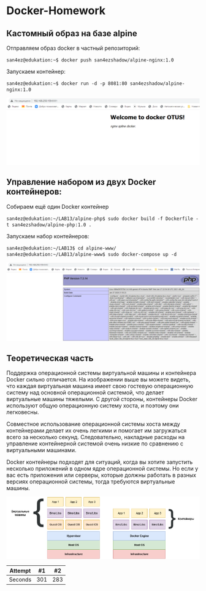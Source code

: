 # Docker-Homework
## Кастомный образ на базе alpine
Отправляем образ docker в частный репозиторий:

````
san4ez@edukation:~$ docker push san4ezshadow/alpine-nginx:1.0
````

Запускаем контейнер:

````
san4ez@edukation:~$ docker run -d -p 8081:80 san4ezshadow/alpine-nginx:1.0
````
![Image alt](https://github.com/AlexSterlev/Docker-Homework/raw/main/images/nginx.PNG)

## Управление набором из двух Docker контейнеров:
Собираем ещё один Docker контейнер
````
san4ez@edukation:~/LAB13/alpine-php$ sudo docker build -f Dockerfile -t san4ezshadow/alpine-php:1.0 .
````
Запускаем набор контейнеров:

````
san4ez@edukation:~/LAB13$ cd alpine-www/
san4ez@edukation:~/LAB13/alpine-www$ sudo docker-compose up -d
````
![Image alt](https://github.com/AlexSterlev/Docker-Homework/raw/main/images/PHP.PNG)

## Теоретическая часть

Поддержка операционной системы виртуальной машины и контейнера Docker сильно отличается. На изображении выше вы можете видеть, что каждая виртуальная машина имеет свою гостевую операционную систему над основной операционной системой, что делает виртуальные машины тяжелыми. С другой стороны, контейнеры Docker используют общую операционную систему хоста, и поэтому они легковесны.

Совместное использование операционной системы хоста между контейнерами делает их очень легкими и помогает им загружаться всего за несколько секунд. Следовательно, накладные расходы на управление контейнерной системой очень низкие по сравнению с виртуальными машинами.

Docker контейнеры подходят для ситуаций, когда вы хотите запустить несколько приложений в одном ядре операционной системы. Но если у вас есть приложения или серверы, которые должны работать в разных версиях операционной системы, тогда требуются виртуальные машины.

![Image alt](https://github.com/AlexSterlev/Docker-Homework/raw/main/images/docker_vs_VM.png)

| Attempt | #1  | #2  |
| :---:   | :-: | :-: |
| Seconds | 301 | 283 |
